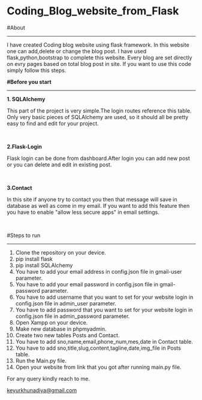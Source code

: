 # Coding_Blog_website_from_Flask
#About
<hr>
<p>I have created Coding blog website using flask framework. In this website one can add,delete or change the blog post. I have used flask,python,bootstrap to complete this website. Every blog are set directly on evry pages based on total blog post in site. If you want to use this code simply follow this steps.</p>
<b>#Before you start</b>
  <hr>
  <b>1. SQLAlchemy</b><br>
    <p>This part of the project is very simple.The login routes reference this table. Only very basic pieces of SQLAlchemy are used, so it should all be pretty easy to find and edit for your project.</p><br>

  <b>2.Flask-Login</b>
  <p>Flask login can be done from dashboard.After login you can add new post or you can delete and edit in existing post.</p><br>
  
  <b>3.Contact</b>
  <p>In this site if anyone try to contact you then that message will save in database as well as come in my email. If you want to add this feature then you have to enable "allow less secure apps" in email settings.</p><br>
  
#Steps to run
<hr>
<ol>
  <li>Clone the repository on your device.</li>
  <li>pip install flask</li>
  <li>pip install SQLAlchemy</li>
  <li>You have to add your email address in config.json file in gmail-user parameter.</li>
  <li>You have to add your email password in config.json file in gmail-password parameter.</li>
  <li>You have to add username that you want to set for your website login in config.json file in admin_user parameter.</li>
  <li>You have to add password that you want to set for your website login in config.json file in admin_password parameter.</li>
  <li>Open Xampp on your device.</li>
  <li>Make new database in phpmyadmin.</li>
  <li>Create two new tables Posts and Contact.</li>
  <li>You have to add sno,name,email,phone_num,mes,date in Contact table.</li>
  <li>You have to add sno,title,slug,content,tagline,date,img_file in Posts table.</li>
  <li>Run the Main.py file.</li>
  <li>Open your website from link that you got after running main.py file.</li>
</ol>

<p>For any query kindly reach to me.</p><a href="keyurkhunadiya@gmail.com">keyurkhunadiya@gmail.com</a>
